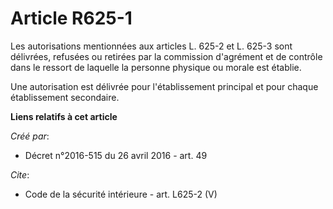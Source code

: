 # Article R625-1

Les autorisations mentionnées aux articles L. 625-2 et L. 625-3 sont délivrées, refusées ou retirées par la commission
d'agrément et de contrôle dans le ressort de laquelle la personne physique ou morale est établie. 

Une autorisation est délivrée pour l'établissement principal et pour chaque établissement secondaire.

**Liens relatifs à cet article**

_Créé par_:

  - Décret n°2016-515 du 26 avril 2016 - art. 49

_Cite_:

  - Code de la sécurité intérieure - art. L625-2 (V)
